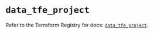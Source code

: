 # `data_tfe_project`

Refer to the Terraform Registry for docs: [`data_tfe_project`](https://registry.terraform.io/providers/hashicorp/tfe/0.67.0/docs/data-sources/project).
